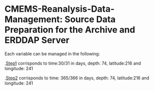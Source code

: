 # CMEMS-Reanalysis-Data-Management: Source Data Preparation for the Archive and ERDDAP Server

Each variable can be managed in the following:

.[Step1](https://github.com/007-Ozalp/CMEMS-Reanalysis-Data-Management/blob/main/step_1_CMEMS_REANALYSIS_AdriaticSea.ipynb) corrisponds to time:30/31 in days, depth: 74, latitude:216 and longitude: 241

.[Step2](https://github.com/007-Ozalp/CMEMS-Reanalysis-Data-Management/blob/main/step_2_CMEMS_REANALYSIS_AdriaticSea.ipynb) corrisponds to time: 365/366 in days, depth: 74, latitude:216 and longitude: 241
